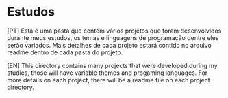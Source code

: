 # Estudos

[PT]
  Esta é uma pasta que contém vários projetos que foram desenvolvidos durante meus estudos, os temas e linguagens de programação dentre eles serão variados. Mais detalhes de cada projeto estará contido no arquivo readme dentro de cada pasta do projeto.

[EN]
  This directory contains many projects that were developed during my studies, those will have variable themes and progaming languages. For more details on each project, there will be a readme file on each project directory.
